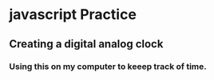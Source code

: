 # javascript Practice

## Creating a digital analog clock

### Using this on my computer to keeep track of time.